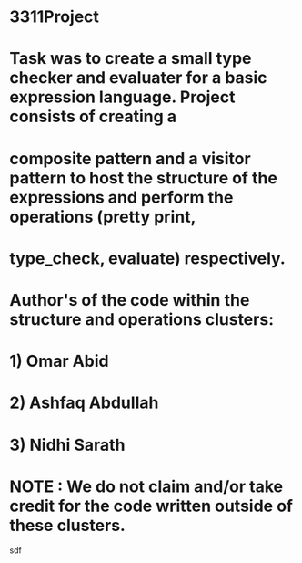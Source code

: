 # 3311Project
# Task was to create a small type checker and evaluater for a basic expression language. Project consists of creating a
# composite pattern and a visitor pattern to host the structure of the expressions and perform the operations (pretty print,
# type_check, evaluate) respectively.
# Author's of the code within the structure and operations clusters:
# 1) Omar Abid
# 2) Ashfaq Abdullah
# 3) Nidhi Sarath


# NOTE : We do not claim and/or take credit for the code written outside of these clusters.

sdf
